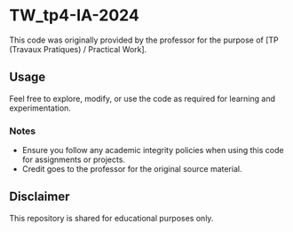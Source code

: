 # TW_tp4-IA-2024 

This code was originally provided by the professor for the purpose of [TP (Travaux Pratiques) / Practical Work].  

## Usage  
Feel free to explore, modify, or use the code as required for learning and experimentation.  

### Notes  
- Ensure you follow any academic integrity policies when using this code for assignments or projects.  
- Credit goes to the professor for the original source material.  

## Disclaimer  
This repository is shared for educational purposes only.
